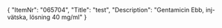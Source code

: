 {
  "ItemNr": "065704",
  "Title": "test",
  "Description": "Gentamicin Ebb, inj-vätska, lösning 40 mg/ml"
}